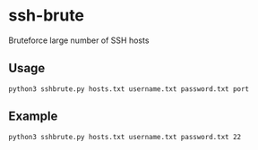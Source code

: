 # ssh-brute
Bruteforce large number of SSH hosts
## Usage
`python3 sshbrute.py hosts.txt username.txt password.txt port`
## Example
`python3 sshbrute.py hosts.txt username.txt password.txt 22`
